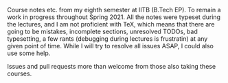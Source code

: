 Course notes etc. from my eighth semester at IITB (B.Tech EP). To remain a work in progress throughout Spring 2021.
All the notes were typeset during the lectures, and I am not proficient
with TeX, which means that there are going to be mistakes, incomplete
sections, unresolved TODOs, bad typesetting, a few rants (debugging
during lectures is frustratin) at any given point of time. 
While I will try
to resolve all issues ASAP, I could also use some help.

Issues and pull requests more than welcome from those also taking these
courses.
